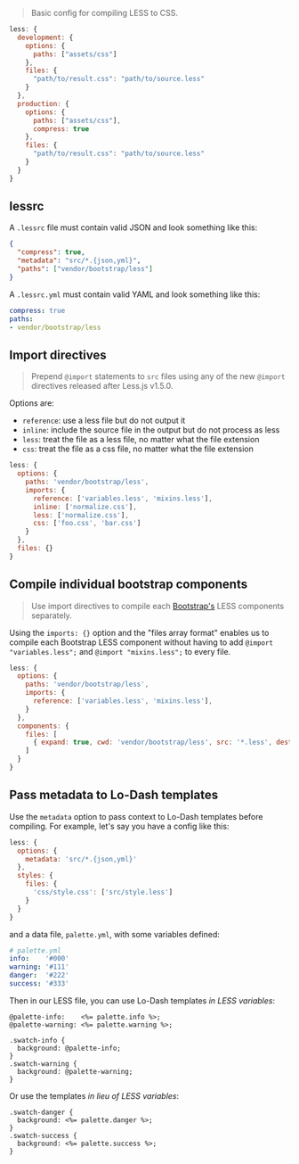 > Basic config for compiling LESS to CSS.

```js
less: {
  development: {
    options: {
      paths: ["assets/css"]
    },
    files: {
      "path/to/result.css": "path/to/source.less"
    }
  },
  production: {
    options: {
      paths: ["assets/css"],
      compress: true
    },
    files: {
      "path/to/result.css": "path/to/source.less"
    }
  }
}
```

## lessrc

A `.lessrc` file must contain valid JSON and look something like this:

```json
{
  "compress": true,
  "metadata": "src/*.{json,yml}",
  "paths": ["vendor/bootstrap/less"]
}
```

A `.lessrc.yml` must contain valid YAML and look something like this:

```yaml
compress: true
paths:
- vendor/bootstrap/less
```

## Import directives

> Prepend `@import` statements to `src` files using any of the new `@import` directives released after Less.js v1.5.0.

Options are:

* `reference`: use a less file but do not output it
* `inline`: include the source file in the output but do not process as less
* `less`: treat the file as a less file, no matter what the file extension
* `css`: treat the file as a css file, no matter what the file extension

```javascript
less: {
  options: {
    paths: 'vendor/bootstrap/less',
    imports: {
      reference: ['variables.less', 'mixins.less'],
      inline: ['normalize.css'],
      less: ['normalize.css'],
      css: ['foo.css', 'bar.css']
    }
  },
  files: {}
}
```

## Compile individual bootstrap components

> Use import directives to compile each [Bootstrap's](https://github.com/twbs/bootstrap) LESS components separately.

Using the `imports: {}` option and the "files array format" enables us to compile each Bootstrap LESS component without having to add `@import "variables.less";` and `@import "mixins.less";` to
every file.

```javascript
less: {
  options: {
    paths: 'vendor/bootstrap/less',
    imports: {
      reference: ['variables.less', 'mixins.less'],
    }
  },
  components: {
    files: [
      { expand: true, cwd: 'vendor/bootstrap/less', src: '*.less', dest: 'assets/css/', ext: '.css' }
    ]
  }
}
```

## Pass metadata to Lo-Dash templates

Use the `metadata` option to pass context to Lo-Dash templates before compiling. For example, let's say you have a config like this:

```javascript
less: {
  options: {
    metadata: 'src/*.{json,yml}'
  },
  styles: {
    files: {
      'css/style.css': ['src/style.less']
    }
  }
}
```

and a data file, `palette.yml`, with some variables defined:

```yaml
# palette.yml
info:    '#000'
warning: '#111'
danger:  '#222'
success: '#333'
```

Then in our LESS file, you can use Lo-Dash templates _in LESS variables_:

```less
@palette-info:    <%= palette.info %>;
@palette-warning: <%= palette.warning %>;

.swatch-info {
  background: @palette-info;
}
.swatch-warning {
  background: @palette-warning;
}
```

Or use the templates _in lieu of LESS variables_:

```less
.swatch-danger {
  background: <%= palette.danger %>;
}
.swatch-success {
  background: <%= palette.success %>;
}
```